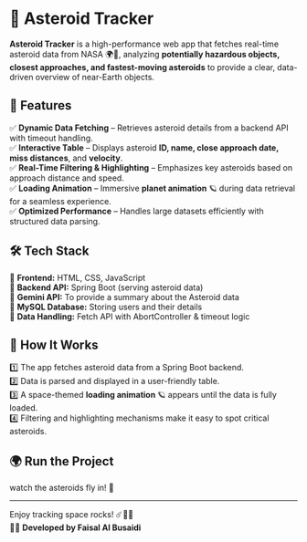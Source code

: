 # 🌠 Asteroid Tracker

**Asteroid Tracker** is a high-performance web app that fetches real-time asteroid data from NASA 🌍🚀, analyzing **potentially hazardous objects, closest approaches, and fastest-moving asteroids** to provide a clear, data-driven overview of near-Earth objects.

## 🚀 Features

✅ **Dynamic Data Fetching** – Retrieves asteroid details from a backend API with timeout handling.  
✅ **Interactive Table** – Displays asteroid **ID, name, close approach date, miss distances**, and **velocity**.  
✅ **Real-Time Filtering & Highlighting** – Emphasizes key asteroids based on approach distance and speed.  
✅ **Loading Animation** – Immersive **planet animation** 🪐 during data retrieval for a seamless experience.  
✅ **Optimized Performance** – Handles large datasets efficiently with structured data parsing.

## 🛠 Tech Stack

🔹 **Frontend:** HTML, CSS, JavaScript  
🔹 **Backend API:** Spring Boot (serving asteroid data)  
🔹 **Gemini API:** To provide a summary about the Asteroid data  
🔹 **MySQL Database:** Storing users and their details  
🔹 **Data Handling:** Fetch API with AbortController & timeout logic  

## 🚀 How It Works

1️⃣ The app fetches asteroid data from a Spring Boot backend.  
2️⃣ Data is parsed and displayed in a user-friendly table.  
3️⃣ A space-themed **loading animation** 🪐 appears until the data is fully loaded.  
4️⃣ Filtering and highlighting mechanisms make it easy to spot critical asteroids.

## 🌍 Run the Project

watch the asteroids fly in! 🚀  

---

Enjoy tracking space rocks! ☄️🚀💫  
👨‍💻 **Developed by Faisal Al Busaidi**

